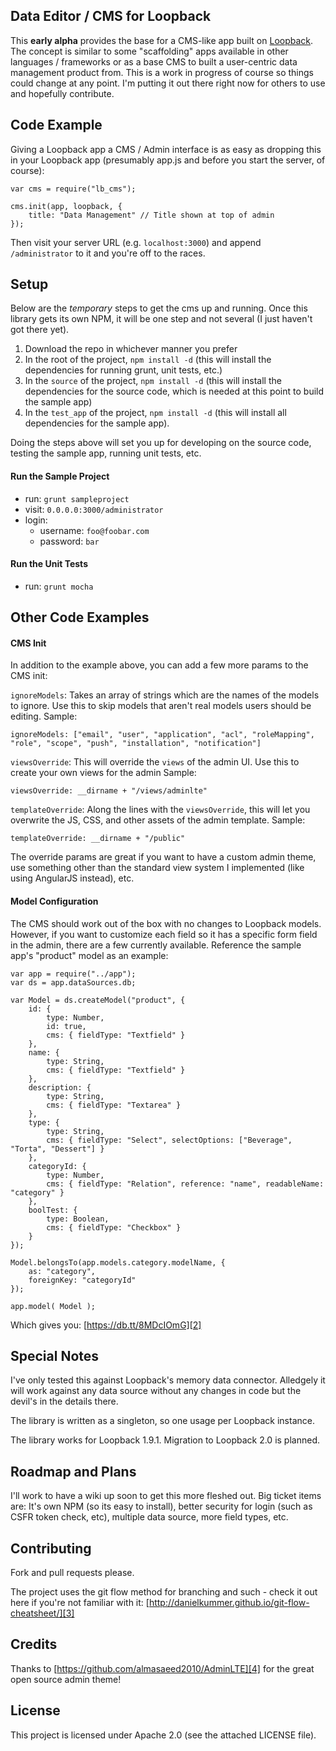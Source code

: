 ## Data Editor / CMS for Loopback

This **early alpha** provides the base for a CMS-like app built on [Loopback][1].  The concept is similar to some "scaffolding" apps available in other languages / frameworks or as a base CMS to built a user-centric data management product from.  This is a work in progress of course so things could change at any point.  I'm putting it out there right now for others to use and hopefully contribute.

## Code Example

Giving a Loopback app a CMS / Admin interface is as easy as dropping this in your Loopback app (presumably app.js and before you start the server, of course):

    var cms = require("lb_cms");
    
    cms.init(app, loopback, {
	    title: "Data Management" // Title shown at top of admin
    });
    
Then visit your server URL (e.g. `localhost:3000`) and append `/administrator` to it and you're off to the races.

## Setup

Below are the *temporary* steps to get the cms up and running.  Once this library gets its own NPM, it will be one step and not several (I just haven't got there yet).

 1. Download the repo in whichever manner you prefer
 2. In the root of the project, `npm install -d` (this will install the dependencies for running grunt, unit tests, etc.)
 3. In the `source` of the project, `npm install -d` (this will install the dependencies for the source code, which is needed at this point to build the sample app)
 4. In the `test_app` of the project, `npm install -d` (this will install all dependencies for the sample app).

Doing the steps above will set you up for developing on the source code, testing the sample app, running unit tests, etc.

#### Run the Sample Project

- run: `grunt sampleproject`
- visit: `0.0.0.0:3000/administrator`
- login:
    - username: `foo@foobar.com` 
    - password: `bar`
 
#### Run the Unit Tests

- run: `grunt mocha`

## Other Code Examples

#### CMS Init

In addition to the example above, you can add a few more params to the CMS init:

`ignoreModels`: Takes an array of strings which are the names of the models to ignore.  Use this to skip models that aren't real models users should be editing.  Sample:

    ignoreModels: ["email", "user", "application", "acl", "roleMapping", "role", "scope", "push", "installation", "notification"]
    
`viewsOverride`: This will override the `views` of the admin UI.  Use this to create your own views for the admin  Sample:

    viewsOverride: __dirname + "/views/adminlte"

`templateOverride`: Along the lines with the `viewsOverride`, this will let you overwrite the JS, CSS, and other assets of the admin template.  Sample:

    templateOverride: __dirname + "/public"
    
The override params are great if you want to have a custom admin theme, use something other than the standard view system I implemented (like using AngularJS instead), etc.

#### Model Configuration

The CMS should work out of the box with no changes to Loopback models.  However, if you want to customize each field so it has a specific form field in the admin, there are a few currently available.  Reference the sample app's "product" model as an example:

    var app = require("../app");
    var ds = app.dataSources.db;
    
    var Model = ds.createModel("product", {
    	id: {
    		type: Number,
    		id: true,
    		cms: { fieldType: "Textfield" }
    	},
    	name: {
    		type: String,
    		cms: { fieldType: "Textfield" }
    	},
    	description: {
    		type: String,
    		cms: { fieldType: "Textarea" }
    	},
    	type: {
    		type: String,
    		cms: { fieldType: "Select", selectOptions: ["Beverage", "Torta", "Dessert"] }
    	},
    	categoryId: {
    		type: Number,
    		cms: { fieldType: "Relation", reference: "name", readableName: "category" }
    	},
    	boolTest: {
    		type: Boolean,
    		cms: { fieldType: "Checkbox" }
    	}
    });
    
    Model.belongsTo(app.models.category.modelName, {
    	as: "category",
    	foreignKey: "categoryId"
    });
    
    app.model( Model );

Which gives you:  [https://db.tt/8MDcIOmG][2]

## Special Notes
I've only tested this against Loopback's memory data connector.  Alledgely it will work against any data source without any changes in code but the devil's in the details there.

The library is written as a singleton, so one usage per Loopback instance.

The library works for Loopback 1.9.1.  Migration to Loopback 2.0 is planned.

## Roadmap and Plans
I'll work to have a wiki up soon to get this more fleshed out.  Big ticket items are: It's own NPM (so its easy to install), better security for login (such as CSFR token check, etc), multiple data source, more field types, etc.

## Contributing

Fork and pull requests please.

The project uses the git flow method for branching and such - check it out here if you're not familiar with it: [http://danielkummer.github.io/git-flow-cheatsheet/][3]

## Credits

Thanks to [https://github.com/almasaeed2010/AdminLTE][4] for the great open source admin theme!

## License

This project is licensed under Apache 2.0 (see the attached LICENSE file).


  [1]: loopback.io
  [2]: https://db.tt/8MDcIOmG
  [3]: http://danielkummer.github.io/git-flow-cheatsheet/
  [4]: https://github.com/almasaeed2010/AdminLTE